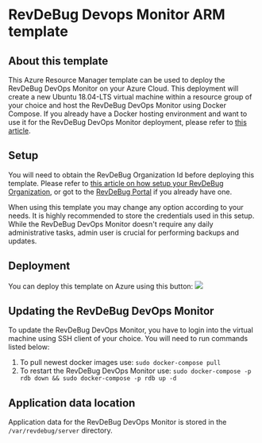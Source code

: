 # RevDeBug Devops Monitor ARM template

## About this template
This Azure Resource Manager template can be used to deploy the RevDeBug DevOps Monitor on your Azure Cloud. This deployment will create a new Ubuntu 18.04-LTS virtual machine within a resource group of your choice and host the RevDeBug DevOps Monitor using Docker Compose. If you already have a Docker hosting environment and want to use it for the RevDeBug DevOps Monitor deployment, please refer to [this article](https://revdebug.com/doc/tutorial/newest/Product-Guidelines/DevOps-Monitor/installation/).

## Setup
You will need to obtain the RevDeBug Organization Id before deploying this template. Please refer to [this article on how setup your RevDeBug Organization](https://revdebug.com/doc/tutorial/newest/Product-Guidelines/DevOps-Monitor/portal/), or got to the [RevDeBug Portal](https://portal.revdebug.com/UserPanel) if you already have one.

When using this template you may change any option according to your needs. It is highly recommended to store the credentials used in this setup. While the RevDeBug DevOps Monitor doesn't require any daily administrative tasks, admin user is crucial for performing backups and updates.

## Deployment
You can deploy this template on Azure using this button:
<a href="https://portal.azure.com/#create/Microsoft.Template/uri/https%3A%2F%2Fraw.githubusercontent.com%2FRevDeBug%2Fazure-template%2Fmaster%2Fserver%2Fazuredeploy.json" target="_blank">
	<img src="http://azuredeploy.net/deploybutton.png"/>
</a>

## Updating the RevDeBug DevOps Monitor
To update the RevDeBug DevOps Monitor, you have to login into the virtual machine using SSH client of your choice. You will need to run commands listed below:
1. To pull newest docker images use: `sudo docker-compose pull`
2. To restart the RevDeBug DevOps Monitor use: `sudo docker-compose -p rdb down && sudo docker-compose -p rdb up -d`

## Application data location
Application data for the RevDeBug DevOps Monitor is stored in the `/var/revdebug/server` directory.
